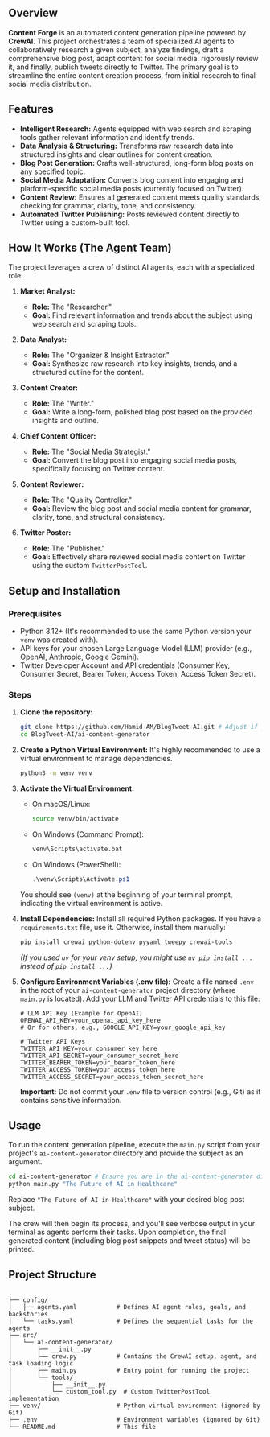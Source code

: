 ## Overview

**Content Forge** is an automated content generation pipeline powered by **CrewAI**. This project orchestrates a team of specialized AI agents to collaboratively research a given subject, analyze findings, draft a comprehensive blog post, adapt content for social media, rigorously review it, and finally, publish tweets directly to Twitter. The primary goal is to streamline the entire content creation process, from initial research to final social media distribution.

## Features

  * **Intelligent Research:** Agents equipped with web search and scraping tools gather relevant information and identify trends.
  * **Data Analysis & Structuring:** Transforms raw research data into structured insights and clear outlines for content creation.
  * **Blog Post Generation:** Crafts well-structured, long-form blog posts on any specified topic.
  * **Social Media Adaptation:** Converts blog content into engaging and platform-specific social media posts (currently focused on Twitter).
  * **Content Review:** Ensures all generated content meets quality standards, checking for grammar, clarity, tone, and consistency.
  * **Automated Twitter Publishing:** Posts reviewed content directly to Twitter using a custom-built tool.

## How It Works (The Agent Team)

The project leverages a crew of distinct AI agents, each with a specialized role:

1.  **Market Analyst:**

      * **Role:** The "Researcher."
      * **Goal:** Find relevant information and trends about the subject using web search and scraping tools.

2.  **Data Analyst:**

      * **Role:** The "Organizer & Insight Extractor."
      * **Goal:** Synthesize raw research into key insights, trends, and a structured outline for the content.

3.  **Content Creator:**

      * **Role:** The "Writer."
      * **Goal:** Write a long-form, polished blog post based on the provided insights and outline.

4.  **Chief Content Officer:**

      * **Role:** The "Social Media Strategist."
      * **Goal:** Convert the blog post into engaging social media posts, specifically focusing on Twitter content.

5.  **Content Reviewer:**

      * **Role:** The "Quality Controller."
      * **Goal:** Review the blog post and social media content for grammar, clarity, tone, and structural consistency.

6.  **Twitter Poster:**

      * **Role:** The "Publisher."
      * **Goal:** Effectively share reviewed social media content on Twitter using the custom `TwitterPostTool`.

## Setup and Installation

### Prerequisites

  * Python 3.12+ (It's recommended to use the same Python version your `venv` was created with).
  * API keys for your chosen Large Language Model (LLM) provider (e.g., OpenAI, Anthropic, Google Gemini).
  * Twitter Developer Account and API credentials (Consumer Key, Consumer Secret, Bearer Token, Access Token, Access Token Secret).

### Steps

1.  **Clone the repository:**

    ```bash
    git clone https://github.com/Hamid-AM/BlogTweet-AI.git # Adjust if your repo name is different
    cd BlogTweet-AI/ai-content-generator
    ```

2.  **Create a Python Virtual Environment:**
    It's highly recommended to use a virtual environment to manage dependencies.

    ```bash
    python3 -m venv venv
    ```

3.  **Activate the Virtual Environment:**

      * On macOS/Linux:
        ```bash
        source venv/bin/activate
        ```
      * On Windows (Command Prompt):
        ```bash
        venv\Scripts\activate.bat
        ```
      * On Windows (PowerShell):
        ```powershell
        .\venv\Scripts\Activate.ps1
        ```

    You should see `(venv)` at the beginning of your terminal prompt, indicating the virtual environment is active.

4.  **Install Dependencies:**
    Install all required Python packages. If you have a `requirements.txt` file, use it. Otherwise, install them manually:

    ```bash
    pip install crewai python-dotenv pyyaml tweepy crewai-tools
    ```

    *(If you used `uv` for your venv setup, you might use `uv pip install ...` instead of `pip install ...`)*

5.  **Configure Environment Variables (.env file):**
    Create a file named `.env` in the root of your `ai-content-generator` project directory (where `main.py` is located). Add your LLM and Twitter API credentials to this file:

    ```dotenv
    # LLM API Key (Example for OpenAI)
    OPENAI_API_KEY=your_openai_api_key_here
    # Or for others, e.g., GOOGLE_API_KEY=your_google_api_key

    # Twitter API Keys
    TWITTER_API_KEY=your_consumer_key_here
    TWITTER_API_SECRET=your_consumer_secret_here
    TWITTER_BEARER_TOKEN=your_bearer_token_here
    TWITTER_ACCESS_TOKEN=your_access_token_here
    TWITTER_ACCESS_SECRET=your_access_token_secret_here
    ```

    **Important:** Do not commit your `.env` file to version control (e.g., Git) as it contains sensitive information.

## Usage

To run the content generation pipeline, execute the `main.py` script from your project's `ai-content-generator` directory and provide the subject as an argument.

```bash
cd ai-content-generator # Ensure you are in the ai-content-generator directory
python main.py "The Future of AI in Healthcare"
```

Replace `"The Future of AI in Healthcare"` with your desired blog post subject.

The crew will then begin its process, and you'll see verbose output in your terminal as agents perform their tasks. Upon completion, the final generated content (including blog post snippets and tweet status) will be printed.

## Project Structure

```
.
├── config/
│   ├── agents.yaml           # Defines AI agent roles, goals, and backstories
│   └── tasks.yaml            # Defines the sequential tasks for the agents
├── src/
│   └── ai-content-generator/
│       ├── __init__.py
│       ├── crew.py           # Contains the CrewAI setup, agent, and task loading logic
│       ├── main.py           # Entry point for running the project
│       └── tools/
│           ├── __init__.py
│           └── custom_tool.py  # Custom TwitterPostTool implementation
├── venv/                     # Python virtual environment (ignored by Git)
├── .env                      # Environment variables (ignored by Git)
└── README.md                 # This file
